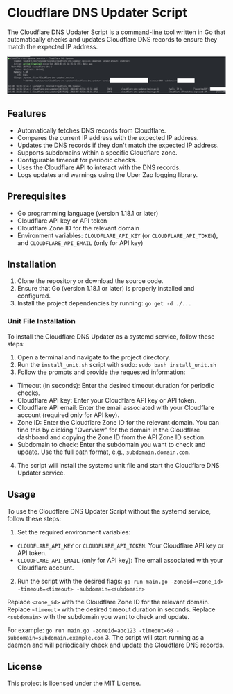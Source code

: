 # Cloudflare DNS Updater Script

The Cloudflare DNS Updater Script is a command-line tool written in Go that automatically checks and updates Cloudflare DNS records to ensure they match the expected IP address.

![Screenshot](https://raw.githubusercontent.com/oceanplexian/cloudflare-dns-updater/main/screenshot.jpg)

## Features

- Automatically fetches DNS records from Cloudflare.
- Compares the current IP address with the expected IP address.
- Updates the DNS records if they don't match the expected IP address.
- Supports subdomains within a specific Cloudflare zone.
- Configurable timeout for periodic checks.
- Uses the Cloudflare API to interact with the DNS records.
- Logs updates and warnings using the Uber Zap logging library.

## Prerequisites

- Go programming language (version 1.18.1 or later)
- Cloudflare API key or API token
- Cloudflare Zone ID for the relevant domain
- Environment variables: `CLOUDFLARE_API_KEY` (or `CLOUDFLARE_API_TOKEN`), and `CLOUDFLARE_API_EMAIL` (only for API key)

## Installation

1. Clone the repository or download the source code.
2. Ensure that Go (version 1.18.1 or later) is properly installed and configured.
3. Install the project dependencies by running: `go get -d ./...`

### Unit File Installation

To install the Cloudflare DNS Updater as a systemd service, follow these steps:

1. Open a terminal and navigate to the project directory.
2. Run the `install_unit.sh` script with sudo: `sudo bash install_unit.sh`
3. Follow the prompts and provide the requested information:
- Timeout (in seconds): Enter the desired timeout duration for periodic checks.
- Cloudflare API key: Enter your Cloudflare API key or API token.
- Cloudflare API email: Enter the email associated with your Cloudflare account (required only for API key).
- Zone ID: Enter the Cloudflare Zone ID for the relevant domain. You can find this by clicking "Overview" for the domain in the Cloudflare dashboard and copying the Zone ID from the API Zone ID section.
- Subdomain to check: Enter the subdomain you want to check and update. Use the full path format, e.g., `subdomain.domain.com`.

4. The script will install the systemd unit file and start the Cloudflare DNS Updater service.

## Usage

To use the Cloudflare DNS Updater Script without the systemd service, follow these steps:

1. Set the required environment variables:
- `CLOUDFLARE_API_KEY` or `CLOUDFLARE_API_TOKEN`: Your Cloudflare API key or API token.
- `CLOUDFLARE_API_EMAIL` (only for API key): The email associated with your Cloudflare account.
2. Run the script with the desired flags: `go run main.go -zoneid=<zone_id> -timeout=<timeout> -subdomain=<subdomain>`

Replace `<zone_id>` with the Cloudflare Zone ID for the relevant domain.
Replace `<timeout>` with the desired timeout duration in seconds.
Replace `<subdomain>` with the subdomain you want to check and update.

For example: `go run main.go -zoneid=abc123 -timeout=60 -subdomain=subdomain.example.com`
3. The script will start running as a daemon and will periodically check and update the Cloudflare DNS records.

## License
This project is licensed under the MIT License.

